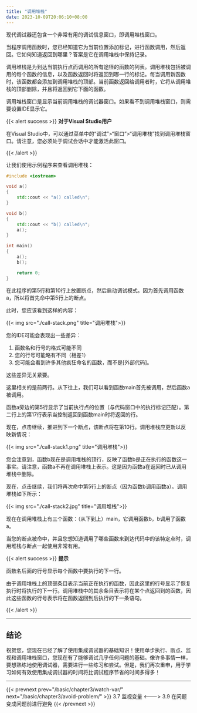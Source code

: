 ```yaml
---
title: "调用堆栈"
date: 2023-10-09T20:06:10+08:00
---
```


现代调试器还包含一个非常有用的调试信息窗口，即调用堆栈窗口。

当程序调用函数时，您已经知道它为当前位置添加标记，进行函数调用，然后返回。它如何知道返回到哪里？答案是它在调用堆栈中保持记录。

调用堆栈是为到达当前执行点而调用的所有途径的函数的列表。调用堆栈包括被调用的每个函数的信息，以及函数返回时将返回到哪一行的标记。每当调用新函数时，该函数都会添加到调用堆栈的顶部。当前函数返回给调用者时，它将从调用堆栈的顶部删除，并且将返回到它下面的函数。

调用堆栈窗口是显示当前调用堆栈的调试器窗口。如果看不到调用堆栈窗口，则需要设置IDE显示它。

{{< alert success >}}
**对于Visual Studio用户**

在Visual Studio中，可以通过菜单中的“调试”>“窗口”>“调用堆栈”找到调用堆栈窗口。请注意，您必须处于调试会话中才能激活此窗口。

{{< /alert >}}

让我们使用示例程序来查看调用堆栈：

```C++
#include <iostream>

void a()
{
	std::cout << "a() called\n";
}

void b()
{
	std::cout << "b() called\n";
	a();
}

int main()
{
	a();
	b();

	return 0;
}
```

在此程序的第5行和第10行上放置断点，然后启动调试模式。因为首先调用函数a，所以将首先命中第5行上的断点。

此时，您应该看到这样的内容：

{{< img src="./call-stack.png" title="调用堆栈">}}

您的IDE可能会表现出一些差异：

1. 函数名和行号的格式可能不同
2. 您的行号可能略有不同（相差1）
3. 您可能会看到许多其他疯狂命名的函数，而不是\[外部代码\]。


这些差异无关紧要。

这里相关的是前两行。从下往上，我们可以看到函数main首先被调用，然后函数a被调用。

函数a旁边的第5行显示了当前执行点的位置（与代码窗口中的执行标记匹配）。第二行上的第17行表示当控制返回到函数main时将返回的行。

现在，点击继续，推进到下一个断点，该断点将在第10行。调用堆栈应更新以反映新情况：

{{< img src="./call-stack1.png" title="调用堆栈">}}

您会注意到，函数b现在是调用堆栈的顶行，反映了函数b是正在执行的函数这一事实。请注意，函数a不再在调用堆栈上表示。这是因为函数a在返回时已从调用堆栈中删除。

现在，点击继续，我们将再次命中第5行上的断点（因为函数b调用函数a）。调用堆栈如下所示：

{{< img src="./call-stack2.jpg" title="调用堆栈">}}

现在在调用堆栈上有三个函数：（从下到上）main，它调用函数b，b调用了函数a。

当您的断点被命中，并且您想知道调用了哪些函数来到达代码中的该特定点时，调用堆栈与断点一起使用非常有用。

{{< alert success >}}
**提示**

函数名后面的行号显示每个函数中要执行的下一行。

由于调用堆栈上的顶部条目表示当前正在执行的函数，因此这里的行号显示了恢复执行时将执行的下一行。调用堆栈中的其余条目表示将在某个点返回到的函数，因此这些函数的行号表示将在函数返回到后执行的下一条语句。

{{< /alert >}}

***
## 结论

祝贺您，您现在已经了解了使用集成调试器的基础知识！使用单步执行、断点、监视和调用堆栈窗口，您现在有了能够调试几乎任何问题的基础。像许多事情一样，要想熟练地使用调试器，需要进行一些练习和尝试。但是，我们再次重申，用于学习如何有效使用集成调试器的时间将比调试程序节省的时间多得多！

***

{{< prevnext prev="/basic/chapter3/watch-var/" next="/basic/chapter3/avoid-problem/" >}}
3.7 监视变量
<--->
3.9 在问题变成问题前进行避免
{{< /prevnext >}}
